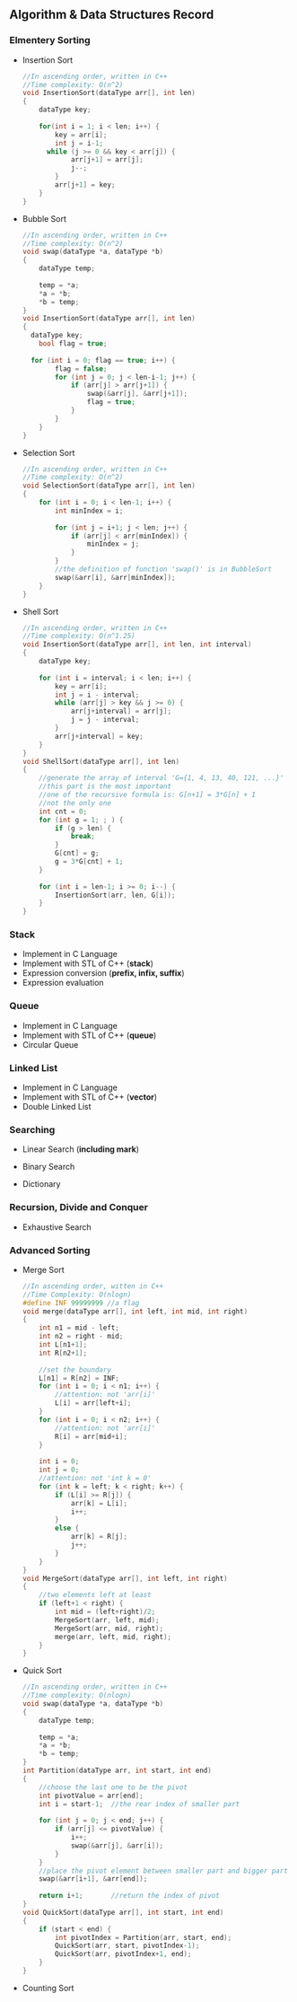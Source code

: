 ## Algorithm & Data Structures Record

###  Elmentery Sorting

- Insertion Sort

  ```c++
  //In ascending order, written in C++
  //Time complexity: O(n^2)
  void InsertionSort(dataType arr[], int len)
  {
      dataType key;
      
      for(int i = 1; i < len; i++) {
          key = arr[i];
          int j = i-1;
  		while (j >= 0 && key < arr[j]) {
              arr[j+1] = arr[j];
              j--;
          }
          arr[j+1] = key;
      }
  }
  ```

  

- Bubble Sort

  ```c++
  //In ascending order, written in C++
  //Time complexity: O(n^2)
  void swap(dataType *a, dataType *b)
  {
      dataType temp;
      
      temp = *a;
      *a = *b;
      *b = temp;
  }
  void InsertionSort(dataType arr[], int len)
  {
  	dataType key;
      bool flag = true;
  	
  	for (int i = 0; flag == true; i++) {
          flag = false;
          for (int j = 0; j < len-i-1; j++) {
              if (arr[j] > arr[j+1]) {
                  swap(&arr[j], &arr[j+1]);
                  flag = true;
              }
          }
      }
  }
  ```

  

- Selection Sort

  ```c++
  //In ascending order, written in C++
  //Time complexity: O(n^2)
  void SelectionSort(dataType arr[], int len)
  {
      for (int i = 0; i < len-1; i++) {
          int minIndex = i;
          
          for (int j = i+1; j < len; j++) {
              if (arr[j] < arr[minIndex]) {
                  minIndex = j;
              }
          } 
          //the definition of function 'swap()' is in BubbleSort
          swap(&arr[i], &arr[minIndex]);
      }
  }
  ```

  

- Shell Sort

  ```c++
  //In ascending order, written in C++
  //Time complexity: O(n^1.25)
  void InsertionSort(dataType arr[], int len, int interval)
  {
      dataType key;
      
      for (int i = interval; i < len; i++) {
          key = arr[i];
          int j = i - interval;
          while (arr[j] > key && j >= 0) {
              arr[j+interval] = arr[j];
              j = j - interval;
          }
          arr[j+interval] = key;
      }
  }
  void ShellSort(dataType arr[], int len)
  {
      //generate the array of interval 'G={1, 4, 13, 40, 121, ...}'
      //this part is the most important
      //one of the recursive formula is: G[n+1] = 3*G[n] + 1
      //not the only one
      int cnt = 0;
      for (int g = 1; ; ) {
          if (g > len) {
              break;
          }
          G[cnt] = g;
          g = 3*G[cnt] + 1;
      }
      
      for (int i = len-1; i >= 0; i--) {
          InsertionSort(arr, len, G[i]);
      }
  }
  ```

  

### Stack

- Implement in C Language
- Implement with STL of C++ (__stack__)
- Expression conversion (__prefix, infix, suffix__)
- Expression evaluation

### Queue

- Implement in C Language
- Implement with STL of C++ (__queue__)
- Circular Queue

### Linked List

- Implement in C Language
- Implement with STL of C++ (__vector__)
- Double Linked List

### Searching

- Linear Search (__including mark__)

- Binary Search
- Dictionary

### Recursion, Divide and Conquer

- Exhaustive Search



### Advanced Sorting

- Merge Sort

  ```c++
  //In ascending order, witten in C++
  //Time Complexity: O(nlogn)
  #define INF 99999999 //a flag
  void merge(dataType arr[], int left, int mid, int right)
  {
      int n1 = mid - left;
      int n2 = right - mid;
      int L[n1+1];
      int R[n2+1];
      
      //set the boundary
      L[n1] = R[n2] = INF;
      for (int i = 0; i < n1; i++) {
          //attention: not 'arr[i]'
          L[i] = arr[left+i];
      }
      for (int i = 0; i < n2; i++) {
          //attention: not 'arr[i]'
          R[i] = arr[mid+i];
      }
      
      int i = 0;
      int j = 0;
      //attention: not 'int k = 0'
      for (int k = left; k < right; k++) {
          if (L[i] >= R[j]) {
              arr[k] = L[i];
              i++;
          }
          else {
              arr[k] = R[j];
              j++;
          }
      }
  }
  void MergeSort(dataType arr[], int left, int right)
  {
      //two elements left at least
      if (left+1 < right) {
          int mid = (left+right)/2;
          MergeSort(arr, left, mid);
          MergeSort(arr, mid, right);
          merge(arr, left, mid, right);
      }
  }
  ```

  

- Quick Sort

  ```c++
  //In ascending order, written in C++
  //Time complexity: O(nlogn)
  void swap(dataType *a, dataType *b)
  {
      dataType temp;
      
      temp = *a;
      *a = *b;
      *b = temp;
  }
  int Partition(dataType arr, int start, int end)
  {
      //choose the last one to be the pivot
      int pivotValue = arr[end];
      int i = start-1;	//the rear index of smaller part
      
      for (int j = 0; j < end; j++) {
          if (arr[j] <= pivotValue) {
              i++;
              swap(&arr[j], &arr[i]);
          }
      }
      //place the pivot element between smaller part and bigger part
      swap(&arr[i+1], &arr[end]);
      
      return i+1;		//return the index of pivot
  }
  void QuickSort(dataType arr[], int start, int end)
  {
      if (start < end) {
          int pivotIndex = Partition(arr, start, end);
          QuickSort(arr, start, pivotIndex-1);
          QuickSort(arr, pivotIndex+1, end);
      }
  }
  ```

  

- Counting Sort
